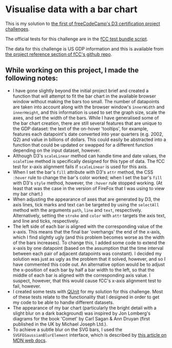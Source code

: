 # Visualise data with a bar chart

This is my solution to [the first of freeCodeCamp's D3 certification project challenges].

The official tests for this challenge are in the [fCC test bundle script].

The data for this challenge is US GDP information and this is available from [the project reference section of fCC's github repo].

## While working on this project, I made the following notes:

- I have gone slightly beyond the initial project brief and created a function that will attempt to fit the bar chart in the available browser window without making the bars too small. The number of datapoints are taken into account along with the browser window's `innerWidth` and `innerHeight`, and this information is used to set the graph size, scale the axes, and set the width of the bars. While I have generalised some of the bar chart creation, there are still several features that are unique to the GDP dataset: the text of the on-hover 'tooltips', for example, features each datapoint's date converted into year quarters (e.g. 2002, Q2) and value in billions of dollars. This could easily be abstracted into a function that could be updated or swapped for a different function depending on the input dataset, however.
- Although D3's `scaleLinear` method can handle time and date values, the `scaleTime` method is specifically designed for this type of data. The fCC test for x-axis alignment fails if `scaleLinear` is used for this axis.
- When I set the bar's `fill` attribute with D3's `attr` method, the CSS `:hover` rule to change the bar's color worked; when I set the bar's `fill` with D3's `style` method, however, the `:hover` rule stopped working. (At least that was the case in the version of FireFox that I was using to view my bar chart.)
- When adjusting the appearance of axes that are generated by D3, the axis lines, tick marks and text can be targeted by using the `selectAll` method with the arguments `path`, `line` and `text`, respectively. Alternatively, setting the `stroke` and `color` with `attr` targets the axis text, and line and ticks, respectively.
- The left side of each bar is aligned with the corresponding value of the x-axis. This means that the final bar 'overhangs' the end of the x-axis, which I find slightly ugly (and this problem becomes worse as the width of the bars increases). To change this, I added some code to extend the x-axis by one datapoint (based on the assumption that the time interval between each pair of adjacent datapoints was constant). I decided my solution was just as ugly as the problem that it solved, however, and so I have commented this code out. An alternative option would be to adjust the x-position of each bar by half a bar width to the left, so that the middle of each bar is aligned with the corresponding axis value. I suspect, however, that this would cause fCC's x-axis alignment test to fail, however.
- I created some tests with [QUnit] for my solution for this challenge. Most of these tests relate to the functionality that I designed in order to get my code to be able to handle different datasets.
- The appearance of my bar chart (particularly the bright detail with a slight blur on a dark background) was inspired by Jon Lomberg's diagrams for the book 'Comet' by Carl Sagan & Ann Druyan (first published in the UK by Michael Joseph Ltd.).
- To achieve a subtle blur on the SVG bars, I used the `SVGFEGaussianBlurElement` interface, which is described by [this article on MDN web docs].

[the first of freeCodeCamp's D3 certification project challenges]: https://www.freecodecamp.org/learn/data-visualization/data-visualization-projects/visualize-data-with-a-bar-chart
[fCC test bundle script]: https://cdn.freecodecamp.org/testable-projects-fcc/v1/bundle.js
[the project reference section of fCC's github repo]: https://raw.githubusercontent.com/freeCodeCamp/ProjectReferenceData/master/GDP-data.json
[QUnit]: https://qunitjs.com/
[this article on MDN web docs]: https://developer.mozilla.org/en-US/docs/Web/SVG/Element/feGaussianBlur
